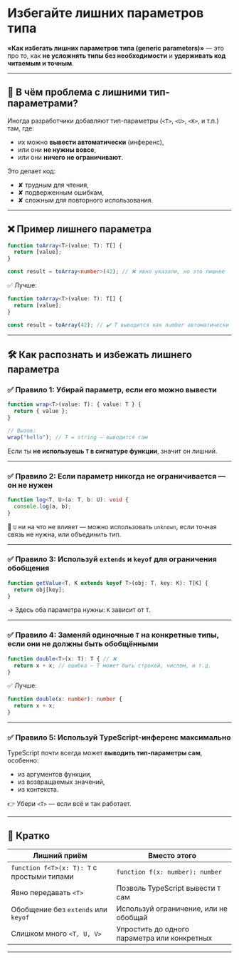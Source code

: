 # Избегайте лишних параметров типа

**«Как избегать лишних параметров типа (generic parameters)»** — это про то, как **не усложнять типы без необходимости** и **удерживать код читаемым и точным**.

---

## 📌 В чём проблема с лишними тип-параметрами?

Иногда разработчики добавляют тип-параметры (`<T>`, `<U>`, `<K>`, и т.п.) там, где:

* их можно **вывести автоматически** (инференс),
* или они **не нужны вовсе**,
* или они **ничего не ограничивают**.

Это делает код:

* ✘ трудным для чтения,
* ✘ подверженным ошибкам,
* ✘ сложным для повторного использования.

---

## ❌ Пример лишнего параметра

```ts
function toArray<T>(value: T): T[] {
  return [value];
}

const result = toArray<number>(42); // ❌ явно указали, но это лишнее
```

✅ Лучше:

```ts
function toArray<T>(value: T): T[] {
  return [value];
}

const result = toArray(42); // ✔️ T выводится как number автоматически
```

---

## 🛠️ Как распознать и избежать лишнего параметра

### ✅ Правило 1: Убирай параметр, если его можно вывести

```ts
function wrap<T>(value: T): { value: T } {
  return { value };
}

// Вызов:
wrap("hello"); // T = string — выводится сам
```

Если ты **не используешь `T` в сигнатуре функции**, значит он лишний.

---

### ✅ Правило 2: Если параметр никогда не ограничивается — он не нужен

```ts
function log<T, U>(a: T, b: U): void {
  console.log(a, b);
}
```

📛 `U` ни на что не влияет — можно использовать `unknown`, если точная связь не нужна, или объединить тип.

---

### ✅ Правило 3: Используй `extends` и `keyof` для ограничения обобщения

```ts
function getValue<T, K extends keyof T>(obj: T, key: K): T[K] {
  return obj[key];
}
```

→ Здесь оба параметра нужны: `K` зависит от `T`.

---

### ✅ Правило 4: Заменяй одиночные `T` на конкретные типы, если они не должны быть обобщёнными

```ts
function double<T>(x: T): T { // ❌
  return x + x; // ошибка — T может быть строкой, числом, и т.д.
}
```

✅ Лучше:

```ts
function double(x: number): number {
  return x + x;
}
```

---

### ✅ Правило 5: Используй TypeScript-инференс максимально

TypeScript почти всегда может **выводить тип-параметры сам**, особенно:

* из аргументов функции,
* из возвращаемых значений,
* из контекста.

👉 Убери `<T>` — если всё и так работает.

---

## 🧠 Кратко

| Лишний приём                               | Вместо этого                                 |
| ------------------------------------------ | -------------------------------------------- |
| `function f<T>(x: T): T` с простыми типами | `function f(x: number): number`              |
| Явно передавать `<T>`                      | Позволь TypeScript вывести `T` сам           |
| Обобщение без `extends` или `keyof`        | Используй ограничение, или не обобщай        |
| Слишком много `<T, U, V>`                  | Упростить до одного параметра или конкретных |

---
